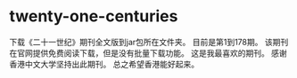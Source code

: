 # twenty-one-centuries
下载《二十一世纪》期刊全文版到jar包所在文件夹。
目前是第1到178期。
该期刊在官网提供免费阅读下载，但是没有批量下载功能。
这是我最喜欢的期刊。
感谢香港中文大学坚持出此期刊。
总之希望香港能好起来。